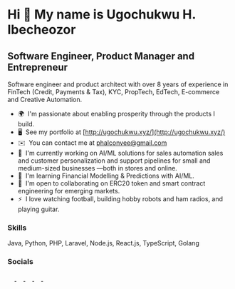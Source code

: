 Hi 👋 My name is Ugochukwu H. Ibecheozor
=====================================

Software Engineer, Product Manager and Entrepreneur
-----------------------------

Software engineer and product architect with over 8 years of experience in FinTech (Credit, Payments & Tax), KYC, PropTech, EdTech, E-commerce and Creative Automation.

* 🌍  I'm passionate about enabling prosperity through the products I build.
* 🖥️  See my portfolio at [http://ugochukwu.xyz/](http://ugochukwu.xyz/)
* ✉️  You can contact me at [phalconvee@gmail.com](mailto:phalconvee@gmail.com)
* 🚀  I'm currently working on AI/ML solutions for sales automation sales and customer personalization and support pipelines for small and medium-sized businesses —both in stores and online.
* 🧠  I'm learning Financial Modelling & Predictions with AI/ML.
* 🤝  I'm open to collaborating on ERC20 token and smart contract engineering for emerging markets.
* ⚡  I love watching football, building hobby robots and ham radios, and playing guitar.

### Skills

Java, Python, PHP, Laravel, Node.js, React.js, TypeScript, Golang


### Socials

<p align="left"> 
  <a href="https://www.github.com/phalconVee" target="_blank" rel="noreferrer">
  <img src="https://raw.githubusercontent.com/danielcranney/readme-generator/main/public/icons/socials/github.svg" width="16" height="16" />
  </a> 
  <a href="https://www.linkedin.com/in/ugochukwu-ibecheozor" target="_blank" rel="noreferrer">
    <img src="https://raw.githubusercontent.com/danielcranney/readme-generator/main/public/icons/socials/linkedin.svg" width="16" height="16" />
  </a> 
  <a href="http://www.medium.com/@phalconvee" target="_blank" rel="noreferrer">
    <img src="https://raw.githubusercontent.com/danielcranney/readme-generator/main/public/icons/socials/medium.svg" width="16" height="16" />
  </a> 
  <a href="https://theamateurpolymath.com/feed/" target="_blank" rel="noreferrer">
    <img src="https://raw.githubusercontent.com/danielcranney/readme-generator/main/public/icons/socials/rss.svg" width="16" height="16" />
  </a> 
  <a href="https://www.twitter.com/_impact_dev" target="_blank" rel="noreferrer">
    <img src="https://raw.githubusercontent.com/danielcranney/readme-generator/main/public/icons/socials/twitter.svg" width="16" height="16" />
  </a>
</p>
